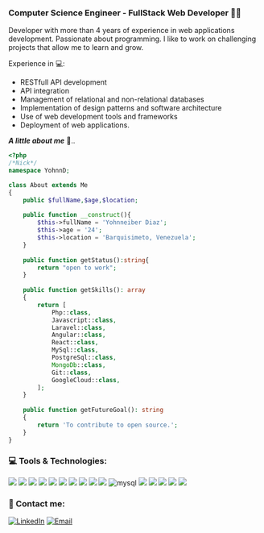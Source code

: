 ### Computer Science Engineer - FullStack Web Developer 🧑‍💻

Developer with more than 4 years of experience in web applications development. Passionate about programming. I like to work on challenging projects that allow me to learn and grow.

Experience in 💻:
* RESTfull API development
* API integration
* Management of relational and non-relational databases
* Implementation of design patterns and software architecture
* Use of web development tools and frameworks
* Deployment of web applications.


_**A little about me**_ 🧐..

```php
<?php
/*Nick*/
namespace YohnnD;

class About extends Me
{
    public $fullName,$age,$location;
   
    public function __construct(){
        $this->fullName = 'Yohnneiber Diaz';
        $this->age = '24';
        $this->location = 'Barquisimeto, Venezuela';
    }
    
    public function getStatus():string{
        return "open to work";
    }
    
    public function getSkills(): array
    {
        return [
            Php::class,
            Javascript::class,
            Laravel::class,
            Angular::class,
            React::class,
            MySql::class,
            PostgreSql::class,
            MongoDb::class,
            Git::class,
            GoogleCloud::class,
        ];
    }
 
    public function getFutureGoal(): string
    {
        return 'To contribute to open source.';
    }
}
```

### 💻 Tools & Technologies:
<img src="https://img.shields.io/badge/HTML5-E34F26?style=for-the-badge&logo=html5&logoColor=white" /> <img src="https://img.shields.io/badge/CSS3-1572B6?style=for-the-badge&logo=css3&logoColor=white" />
<img src="https://img.shields.io/badge/JavaScript-323330?style=for-the-badge&logo=javascript&logoColor=F7DF1E" /> <img src="https://img.shields.io/badge/React-20232A?style=for-the-badge&logo=react&logoColor=61DAFB" /> <img src="https://img.shields.io/badge/Angular-DD0031?style=for-the-badge&logo=angular&logoColor=white" />  <img src="https://img.shields.io/badge/Livewire-4e56a6?style=for-the-badge&logo=livewire&logoColor=white" />  <img src="https://img.shields.io/badge/Alpine%20JS-8BC0D0?style=for-the-badge&logo=alpinedotjs&logoColor=black" />
<img src="https://img.shields.io/badge/PHP-777BB4?style=for-the-badge&logo=php&logoColor=white" /> <img src="https://img.shields.io/badge/Laravel-FF2D20?style=for-the-badge&logo=laravel&logoColor=white" /> <img src="https://img.shields.io/badge/Node%20js-339933?style=for-the-badge&logo=nodedotjs&logoColor=white" />
<img alt="mysql" src="https://img.shields.io/badge/MySQL-005C84?style=for-the-badge&logo=mysql&logoColor=white"> <img src="https://img.shields.io/badge/PostgreSQL-316192?style=for-the-badge&logo=postgresql&logoColor=white" /> <img src="https://img.shields.io/badge/MongoDB-4EA94B?style=for-the-badge&logo=mongodb&logoColor=white" />
<img src="https://img.shields.io/badge/Google_Cloud-4285F4?style=for-the-badge&logo=google-cloud&logoColor=white" /> <img src="https://img.shields.io/badge/Linux-FCC624?style=for-the-badge&logo=linux&logoColor=black" /> <img src="https://img.shields.io/badge/GIT-E44C30?style=for-the-badge&logo=git&logoColor=white" />   

### 📲 Contact me:
[![LinkedIn](https://img.shields.io/badge/LinkedIn-0077B5?style=for-the-badge&logo=linkedin&logoColor=white" )](https://www.linkedin.com/in/yohnneiber-diaz-b830611a5/)
[![Email](https://img.shields.io/badge/Gmail-D14836?style=for-the-badge&logo=gmail&logoColor=white&labelColor=101010" )](mailto:yohnndev@gmail.com)